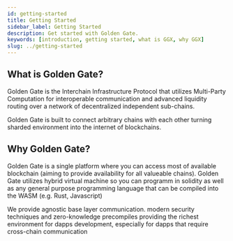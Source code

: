 ```yaml
---
id: getting-started
title: Getting Started
sidebar_label: Getting Started
description: Get started with Golden Gate.
keywords: [introduction, getting started, what is GGX, why GGX]
slug: ../getting-started
---
```



## What is Golden Gate?

Golden Gate is the Interchain Infrastructure Protocol that utilizes Multi-Party Computation for interoperable communication and advanced liquidity routing over a network of decentralized independent sub-chains.

Golden Gate is built to connect arbitrary chains with each other turning sharded environment into the internet of blockchains.

## Why Golden Gate?

Golden Gate is a single platform where you can access most of available blockchain (aiming to provide availability for all valueable chains). Golden Gate utilizes hybrid virtual machine so you can programm in solidity as well as any general purpose programming language that can be compiled into the WASM (e.g. Rust, Javascript)

We provide agnostic base layer communication. modern security techniques and zero-knowledge precompiles providing the richest environment for dapps development, especially for dapps that require cross-chain communication



